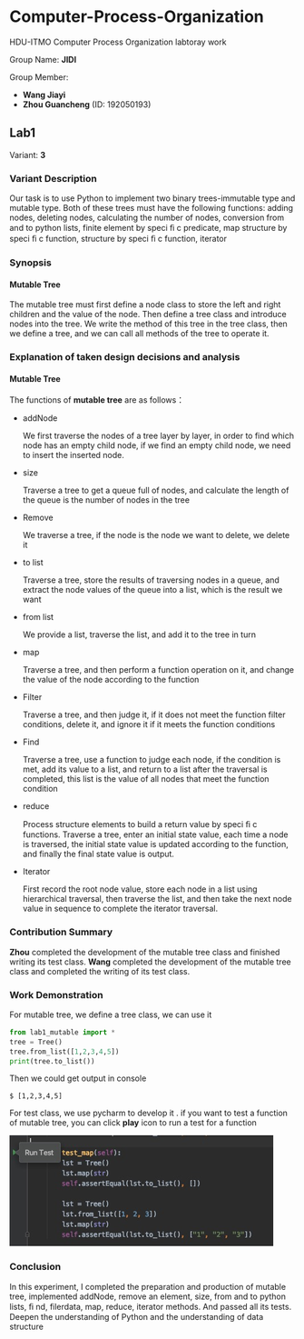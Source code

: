 # Computer-Process-Organization
HDU-ITMO Computer Process Organization labtoray work

Group Name: **JIDI**

Group Member: 

- **Wang Jiayi**
- **Zhou Guancheng** (ID: 192050193)

## Lab1 

Variant:  **3**

### Variant Description

Our task is to use Python to implement two binary trees-immutable type and mutable type.  Both of these trees must have the following functions: adding nodes, deleting nodes, calculating the number of nodes, conversion from and to python lists, finite element by speci ﬁ c predicate, map structure by speci ﬁ c function, structure by speci ﬁ c function, iterator

### Synopsis 

#### Mutable Tree

The mutable tree must first define a node class to store the left and right children and the value of the node. Then define a tree class and introduce nodes into the tree. We write the method of this tree in the tree class, then we define a tree, and we can call all methods of the tree to operate it.

### Explanation of taken design decisions and analysis

#### Mutable Tree

The functions of **mutable tree** are as follows：

- addNode

  We first traverse the nodes of a tree layer by layer, in order to find which node has an empty child node, if we find an empty child node, we need to insert the inserted node.

- size

  Traverse a tree to get a queue full of nodes, and calculate the length of the queue is the number of nodes in the tree

- Remove

  We traverse a tree, if the node is the node we want to delete, we delete it

- to list

  Traverse a tree, store the results of traversing nodes in a queue, and extract the node values of the queue into a list, which is the result we want

- from list

  We provide a list, traverse the list, and add it to the tree in turn

- map

  Traverse a tree, and then perform a function operation on it, and change the value of the node according to the function

- Filter

  Traverse a tree, and then judge it, if it does not meet the function filter conditions, delete it, and ignore it if it meets the function conditions

- Find

  Traverse a tree, use a function to judge each node, if the condition is met, add its value to a list, and return to a list after the traversal is completed, this list is the value of all nodes that meet the function condition

- reduce

  Process structure elements to build a return value by speci ﬁ c functions. Traverse a tree, enter an initial state value, each time a node is traversed, the initial state value is updated according to the function, and finally the final state value is output.

- Iterator

  First record the root node value, store each node in a list using hierarchical traversal, then traverse the list, and then take the next node value in sequence to complete the iterator traversal.

### Contribution Summary

**Zhou** completed the development of the mutable tree class and finished writing its test class. **Wang** completed the development of the mutable tree class and completed the writing of its test class.

### Work Demonstration

For mutable tree, we define a tree class, we can use it

```python
from lab1_mutable import *
tree = Tree()
tree.from_list([1,2,3,4,5])
print(tree.to_list())
```

Then we could get output in console

```shell
$ [1,2,3,4,5]
```

For test class, we use pycharm to develop it . if you want to test a function of mutable tree, you can click  **play** icon to run a test for a function

![image-20200506152705449](https://github.com/MadlifeZhou/Computer-Process-Organization/blob/master/test.jpg)

### Conclusion

In this experiment, I completed the preparation and production of mutable tree, implemented addNode, remove an element, size, from and to python lists, ﬁ nd, filerdata, map, reduce, iterator methods. And passed all its tests. Deepen the understanding of Python and the understanding of data structure





###### 





